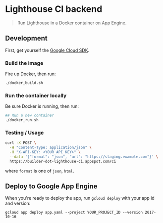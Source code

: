 # Lighthouse CI backend

> Run Lighthouse in a Docker container on App Engine.

## Development

First, get yourself the [Google Cloud SDK](https://cloud.google.com/sdk/).

### Build the image

Fire up Docker, then run:

```bash
./docker_build.sh
```

### Run the container locally

Be sure Docker is running, then run:

```bash
## Run a new container
./docker_run.sh
```

### Testing / Usage

```bash
curl -X POST \
  -H "Content-Type: application/json" \
  -H "X-API-KEY: <YOUR_API_KEY>" \
  --data '{"format": "json", "url": "https://staging.example.com"}' \
  https://builder-dot-lighthouse-ci.appspot.com/ci
```

where `format` is one of `json`, `html`.

## Deploy to Google App Engine

When you're ready to deploy the app, run  `gcloud deploy` with your app id and version:

```
gcloud app deploy app.yaml --project YOUR_PROJECT_ID --version 2017-10-16
```
